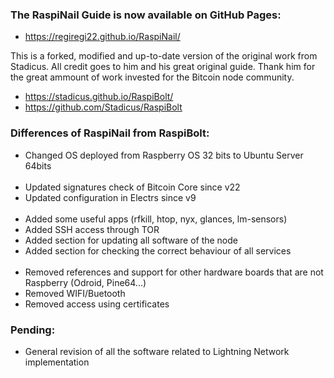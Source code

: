 ### The RaspiNail Guide is now available on GitHub Pages:
* https://regiregi22.github.io/RaspiNail/

This is a forked, modified and up-to-date version of the original work from Stadicus. All credit goes to him and his great original guide. Thank him for the great ammount of work invested for the Bitcoin node community.
* https://stadicus.github.io/RaspiBolt/
* https://github.com/Stadicus/RaspiBolt

### Differences of RaspiNail from RaspiBolt:
* Changed OS deployed from Raspberry OS 32 bits to Ubuntu Server 64bits
<br/><br/>
* Updated signatures check of Bitcoin Core since v22
* Updated configuration in Electrs since v9
<br/><br/>
* Added some useful apps (rfkill, htop, nyx, glances, lm-sensors)
* Added SSH access through TOR
* Added section for updating all software of the node
* Added section for checking the correct behaviour of all services
<br/><br/>
* Removed references and support for other hardware boards that are not Raspberry (Odroid, Pine64...)
* Removed WIFI/Buetooth 
* Removed access using certificates

### Pending:
* General revision of all the software related to Lightning Network implementation
